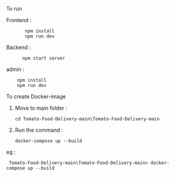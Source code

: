 To run 

Frontend : 

           npm install 
           npm run dev
	
Backend : 

          npm start server

admin : 

        npm install 
        npm run dev


To create Docker-image

1. Move to main folder :

       cd Tomato-Food-Delivery-main\Tomato-Food-Delivery-main
3. Run the command :

       docker-compose up --build

eg : 


     Tomato-Food-Delivery-main\Tomato-Food-Delivery-main> docker-compose up --build
